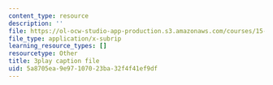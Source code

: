 ```yaml
---
content_type: resource
description: ''
file: https://ol-ocw-studio-app-production.s3.amazonaws.com/courses/15-031j-energy-decisions-markets-and-policies-spring-2012/5a8705ea9e97107023ba32f4f41ef9df_XMVoIzP6Kpo.srt
file_type: application/x-subrip
learning_resource_types: []
resourcetype: Other
title: 3play caption file
uid: 5a8705ea-9e97-1070-23ba-32f4f41ef9df
---
```

